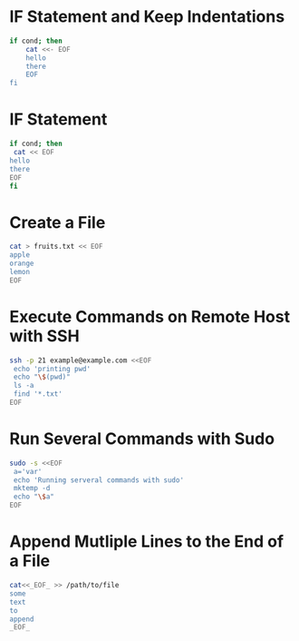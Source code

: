# IF Statement and Keep Indentations

````bash
if cond; then
    cat <<- EOF
    hello
    there
    EOF
fi
````

# IF Statement

````bash
if cond; then
 cat << EOF
hello
there
EOF
fi
````

# Create a File

````bash
cat > fruits.txt << EOF
apple
orange
lemon
EOF
````

# Execute Commands on Remote Host with SSH
 
````bash
ssh -p 21 example@example.com <<EOF
 echo 'printing pwd'
 echo "\$(pwd)"
 ls -a
 find '*.txt'
EOF
````

# Run Several Commands with Sudo

````bash
sudo -s <<EOF
 a='var'
 echo 'Running serveral commands with sudo'
 mktemp -d
 echo "\$a"
EOF
````

# Append Mutliple Lines to the End of a File

````bash
cat<<_EOF_ >> /path/to/file
some
text
to
append
_EOF_
